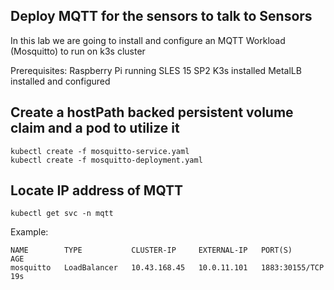 ## Deploy MQTT for the sensors to talk to Sensors

In this lab we are going to install and configure an MQTT Workload (Mosquitto) to run on k3s cluster

Prerequisites:
     Raspberry Pi running SLES 15 SP2
     K3s installed
     MetalLB installed and configured


## Create a hostPath backed persistent volume claim and a pod to utilize it

    kubectl create -f mosquitto-service.yaml
    kubectl create -f mosquitto-deployment.yaml


## Locate IP address of MQTT

    kubectl get svc -n mqtt
    
Example:

```
NAME        TYPE           CLUSTER-IP     EXTERNAL-IP   PORT(S)          AGE
mosquitto   LoadBalancer   10.43.168.45   10.0.11.101   1883:30155/TCP   19s
```
